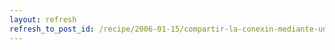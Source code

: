 ```yaml
---
layout: refresh
refresh_to_post_id: /recipe/2006-01-15/compartir-la-conexin-mediante-un-mdem-adsl-comtrend-ct-351
---
```

